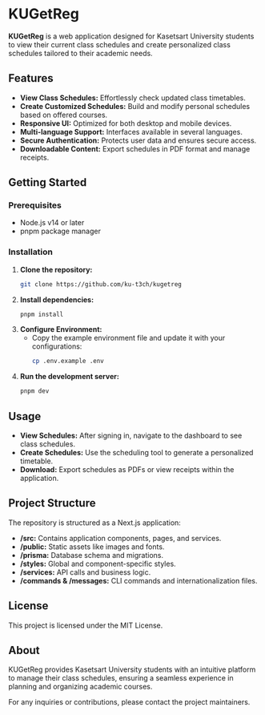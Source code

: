 # KUGetReg

**KUGetReg** is a web application designed for Kasetsart University students to view their current class schedules and create personalized class schedules tailored to their academic needs.

## Features

- **View Class Schedules:** Effortlessly check updated class timetables.
- **Create Customized Schedules:** Build and modify personal schedules based on offered courses.
- **Responsive UI:** Optimized for both desktop and mobile devices.
- **Multi-language Support:** Interfaces available in several languages.
- **Secure Authentication:** Protects user data and ensures secure access.
- **Downloadable Content:** Export schedules in PDF format and manage receipts.

## Getting Started

### Prerequisites

- Node.js v14 or later
- pnpm package manager

### Installation

1. **Clone the repository:**
   ```bash
   git clone https://github.com/ku-t3ch/kugetreg
   ```
2. **Install dependencies:**
   ```bash
   pnpm install
   ```
3. **Configure Environment:**
   - Copy the example environment file and update it with your configurations:
     ```bash
     cp .env.example .env
     ```
4. **Run the development server:**
   ```bash
   pnpm dev
   ```

## Usage

- **View Schedules:** After signing in, navigate to the dashboard to see class schedules.
- **Create Schedules:** Use the scheduling tool to generate a personalized timetable.
- **Download:** Export schedules as PDFs or view receipts within the application.

## Project Structure

The repository is structured as a Next.js application:

- **/src:** Contains application components, pages, and services.
- **/public:** Static assets like images and fonts.
- **/prisma:** Database schema and migrations.
- **/styles:** Global and component-specific styles.
- **/services:** API calls and business logic.
- **/commands & /messages:** CLI commands and internationalization files.

## License

This project is licensed under the MIT License.

## About

KUGetReg provides Kasetsart University students with an intuitive platform to manage their class schedules, ensuring a seamless experience in planning and organizing academic courses.

For any inquiries or contributions, please contact the project maintainers.
